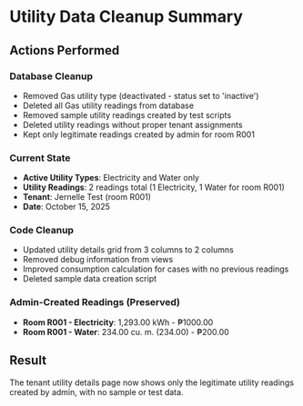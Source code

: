 # Utility Data Cleanup Summary

## Actions Performed

### Database Cleanup
- Removed Gas utility type (deactivated - status set to 'inactive')
- Deleted all Gas utility readings from database
- Removed sample utility readings created by test scripts
- Deleted utility readings without proper tenant assignments
- Kept only legitimate readings created by admin for room R001

### Current State
- **Active Utility Types**: Electricity and Water only
- **Utility Readings**: 2 readings total (1 Electricity, 1 Water for room R001)
- **Tenant**: Jernelle Test (room R001)
- **Date**: October 15, 2025

### Code Cleanup
- Updated utility details grid from 3 columns to 2 columns
- Removed debug information from views
- Improved consumption calculation for cases with no previous readings
- Deleted sample data creation script

### Admin-Created Readings (Preserved)
- **Room R001 - Electricity**: 1,293.00 kWh - ₱1000.00
- **Room R001 - Water**: 234.00 cu. m. (234.00) - ₱200.00

## Result
The tenant utility details page now shows only the legitimate utility readings created by admin, with no sample or test data.